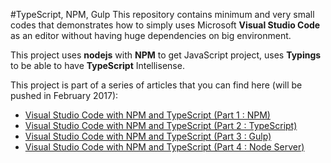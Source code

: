 #TypeScript, NPM, Gulp
This repository contains minimum and very small codes that demonstrates how to simply uses Microsoft **Visual Studio Code** as an editor without having huge dependencies on big environment.

This project uses **nodejs** with **NPM** to get JavaScript project, uses **Typings** to be able to have **TypeScript** Intellisense.

This project is part of a series of articles that you can find here (will be pushed in February 2017):

- [Visual Studio Code with NPM and TypeScript (Part 1 : NPM)](http://patrickdesjardins.com/blog/visual-studio-code-with-npm-and-typescript-part-1-npm)
- [Visual Studio Code with NPM and TypeScript (Part 2 : TypeScript)](http://patrickdesjardins.com/blog/visual-studio-code-with-npm-and-typescript-part-2-typescript)
- [Visual Studio Code with NPM and TypeScript (Part 3 : Gulp)](http://patrickdesjardins.com/blog/visual-studio-code-with-npm-and-typescript-part-3-gulp)
- [Visual Studio Code with NPM and TypeScript (Part 4 : Node Server)](http://patrickdesjardins.com/blog/visual-studio-code-with-npm-and-typescript-part-4-node-server)